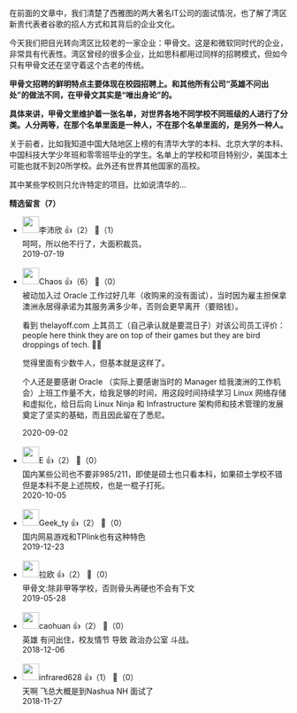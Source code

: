 在前面的文章中，我们清楚了西雅图的两大著名IT公司的面试情况，也了解了湾区新贵代表者谷歌的招人方式和其背后的企业文化。

今天我们把目光转向湾区比较老的一家企业：甲骨文。这是和微软同时代的企业，非常具有代表性。湾区曾经的很多企业，比如思科都用过同样的招聘模式，但如今只有甲骨文还在坚守着这个古老的传统。

**甲骨文招聘的鲜明特点主要体现在校园招聘上。和其他所有公司“英雄不问出处”的做法不同，在甲骨文其实是“唯出身论”的。**

**具体来讲，甲骨文里维护着一张名单，对世界各地不同学校不同班级的人进行了分类。人分两等，在那个名单里面是一种人，不在那个名单里面的，是另外一种人。**

关于前者，比如我知道中国大陆地区上榜的有清华大学的本科、北京大学的本科、中国科技大学少年班和零零班毕业的学生。名单上的学校和项目特别少，美国本土可能也就不到20所学校。此外还有世界其他国家的高校。

其中某些学校则只允许特定的项目。比如说清华的...
<div><strong>精选留言（7）</strong></div><ul>
<li><img src="https://static001.geekbang.org/account/avatar/00/14/cb/07/e34220d6.jpg" width="30px"><span>李沛欣</span> 👍（2） 💬（1）<div>呵呵，所以他不行了，大面积裁员。</div>2019-07-19</li><br/><li><img src="https://static001.geekbang.org/account/avatar/00/0f/7c/b2/d2f03436.jpg" width="30px"><span>Chaos</span> 👍（6） 💬（0）<div>被动加入过 Oracle 工作过好几年（收购来的没有面试），当时因为雇主担保拿澳洲永居得承诺为其服务满多少年，否则会更早离开（要赔钱）。

看到 thelayoff.com 上其员工（自己承认就是要混日子）对该公司员工评价： people here think they are on top of their games but they are bird droppings of tech. 🤦‍♂️

觉得里面有少数牛人，但基本就是这样了。

个人还是要感谢 Oracle （实际上要感谢当时的 Manager 给我澳洲的工作机会）上班工作量不大，给我足够的时间，用这段时间持续学习 Linux 网络存储和虚拟化，给日后向 Linux Ninja 和 Infrastructure 架构师和技术管理的发展奠定了坚实的基础，而且因此留在了悉尼。</div>2020-09-02</li><br/><li><img src="https://static001.geekbang.org/account/avatar/00/10/69/d2/8a53f0a3.jpg" width="30px"><span>E</span> 👍（2） 💬（0）<div>国内某些公司也不要非985&#47;211，即使是硕士也只看本科，如果硕士学校不错但是本科不是上述院校，也是一棍子打死。</div>2020-10-05</li><br/><li><img src="http://thirdwx.qlogo.cn/mmopen/vi_32/DYAIOgq83epZhOmpZpicOzalVU7kibd59dMJc25N9cfGu9icBAIUPzYNYDedtzlYHZBiazaYiadgqvlotrjM4CA6KOQ/132" width="30px"><span>Geek_ty</span> 👍（2） 💬（0）<div>国内网易游戏和TPlink也有这种特色</div>2019-12-23</li><br/><li><img src="https://static001.geekbang.org/account/avatar/00/12/69/4d/81c44f45.jpg" width="30px"><span>拉欧</span> 👍（2） 💬（0）<div>甲骨文:除非甲等学校，否则骨头再硬也不会有下文</div>2019-05-28</li><br/><li><img src="https://static001.geekbang.org/account/avatar/00/13/2b/ec/af6d0b10.jpg" width="30px"><span>caohuan</span> 👍（2） 💬（0）<div>英雄 有问出住，校友情节 导致 政治办公室 斗战。</div>2018-12-06</li><br/><li><img src="https://static001.geekbang.org/account/avatar/00/11/65/11/04d6a42c.jpg" width="30px"><span>infrared628</span> 👍（1） 💬（0）<div>天啊 飞总大概是到Nashua NH 面试了</div>2018-11-27</li><br/>
</ul>
